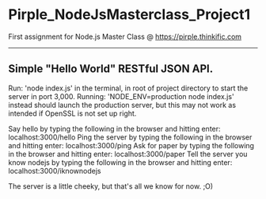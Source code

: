# Pirple_NodeJsMasterclass_Project1

First assignment for Node.js Master Class @ https://pirple.thinkific.com

---
## Simple "Hello World" RESTful JSON API. 

Run: 'node index.js' in the terminal, in root of project directory to start the server in port 3,000.
Running: 'NODE_ENV=production node index.js' instead should launch the production server, but this may not work as intended if OpenSSL is not set up right.

Say hello by typing the following in the browser and hitting enter: localhost:3000/hello
Ping the server by typing the following in the browser and hitting enter: localhost:3000/ping
Ask for paper by typing the following in the browser and hitting enter: localhost:3000/paper
Tell the server you know nodejs by typing the following in the browser and hitting enter: localhost:3000/iknownodejs

The server is a little cheeky, but that's all we know for now. ;O)
